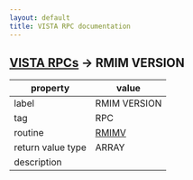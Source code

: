 ```yaml
---
layout: default
title: VISTA RPC documentation
---
```




## [VISTA RPCs](TableOfContent.md) &#8594; RMIM VERSION 

 property | value 
--- | --- 
 label | RMIM VERSION
 tag | RPC
 routine | [RMIMV](http://code.osehra.org/dox/Routine_RMIMV_source.html)
 return value type | ARRAY
 description | 